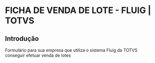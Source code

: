# FICHA DE VENDA DE LOTE - FLUIG | TOTVS

## Introdução
Formulário para sua empresa que utiliza o sistema Fluig da TOTVS conseguir efetuar venda de lotes